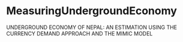 # MeasuringUndergroundEconomy
UNDERGROUND ECONOMY OF NEPAL: AN ESTIMATION USING THE CURRENCY DEMAND APPROACH AND THE MIMIC MODEL
